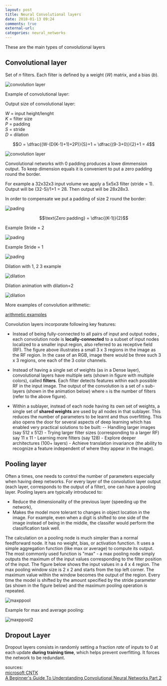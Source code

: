 ```yaml
---
layout: post
title: Neural Convolutional layers
date: 2018-01-13 09:24
comments: true
external-url:
categories: neural_networks
---
```


These are the main types of convolutional layers

## Convolutional layer

Set of $n$ filters. Each filter is defined by a weight ($W$) matrix, and a bias ($b$).

![convolution layer](/assets/cntk103d_filterset_v2.png)

Example of convolutional layer:

Output size of convolutional layer:

$W$ = input height/lenght  
$K$ = filter size  
$P$ = padding  
$S$ = stride  
$D$ = dilation  

$$O = \dfrac{(W-(D(K-1)+1)+2P)}{S}+1 = \dfrac{(9-3+0)}{2}+1 = 4$$

![convolution layer](/assets/cntk103d_conv2d_final.gif)

Convolutional networks with 0 padding produces a lowe dimmension output. To keep dimension equals it is convenient to put a zero padding round the border.

For example a 32x32x3 input volume we apply a 5x5x3 filter (stride = 1). Output will be (32-5)/1+1 = 28. Then output will be 28x28x3.

In order to compensate we put a padding of size 2 round the border:

![pading](/assets/Pad.png)

$$\text{Zero padding} = \dfrac{(K-1)}{2}$$

Example Stride = 2

![pading](/assets/stride2.gif)

Example Stride = 1

![pading](/assets/stride1.gif)

Dilation with 1, 2 3 example

![dilation](/assets/dilation.png)

Dilation animation with dilation=2

![dilation](/assets/dilation2.gif)

More examples of convolution arithmetic:  

[arithmetic examples](https://github.com/vdumoulin/conv_arithmetic/blob/master/README.md)

Convolution layers incorporate following key features:

   - Instead of being fully-connected to all pairs of input and output nodes , each convolution node is **locally-connected** to a subset of input nodes localized to a smaller input region, also referred to as receptive field (RF). The figure above illustrates a small 3 x 3 regions in the image as the RF region. In the case of an RGB, image there would be three such 3 x 3 regions, one each of the 3 color channels. 
   
   
   - Instead of having a single set of weights (as in a Dense layer), convolutional layers have multiple sets (shown in figure with multiple colors), called **filters**. Each filter detects features within each possible RF in the input image.  The output of the convolution is a set of `n` sub-layers (shown in the animation below) where `n` is the number of filters (refer to the above figure).  
   
     
   - Within a sublayer, instead of each node having its own set of weights, a single set of **shared weights** are used by all nodes in that sublayer. This reduces the number of parameters to be learnt and thus overfitting. This also opens the door for several aspects of deep learning which has enabled very practical solutions to be built:
    -- Handling larger images (say 512 x 512)
    - Trying larger filter sizes (corresponding to a larger RF) say 11 x 11
    - Learning more filters (say 128)
    - Explore deeper architectures (100+ layers)
    - Achieve translation invariance (the ability to recognize a feature independent of where they appear in the image). 

## Pooling layer

Often a times, one needs to control the number of parameters especially when having deep networks. For every layer of the convolution layer output (each layer, corresponds to the output of a filter), one can have a pooling layer. Pooling layers are typically introduced to:
- Reduce the dimensionality of the previous layer (speeding up the network),
- Makes the model more tolerant to changes in object location in the image. For example, even when a digit is shifted to one side of the image instead of being in the middle, the classifer would perform the classification task well.

The calculation on a pooling node is much simpler than a normal feedforward node.  It has no weight, bias, or activation function.  It uses a simple aggregation function (like max or average) to compute its output.  The most commonly used function is "max" - a max pooling node simply outputs the maximum of the input values corresponding to the filter position of the input. The figure below shows the input values in a 4 x 4 region. The max pooling window size is 2 x 2 and starts from the top left corner. The maximum value within the window becomes the output of the region. Every time the model is shifted by the amount specified by the stride parameter (as shown in the figure below) and the maximum pooling operation is repeated. 

![maxppool](/assets/MaxPooling.png)

Example for max and average pooling:

![maxppool2](/assets/ezgif-3-fe5b473357.gif)

## Dropout Layer

Dropout layers consists in randomly setting a fraction $rate$ of inputs to $0$ at each update **during training time**, which helps prevent overfitting. It forces the network to be redundant.

sources:  
[microsoft CNTK](https://github.com/Microsoft/CNTK/blob/master/Tutorials/CNTK_103D_MNIST_ConvolutionalNeuralNetwork.ipynb)  
[A Beginner's Guide To Understanding Convolutional Neural Networks Part 2](https://adeshpande3.github.io/A-Beginner%27s-Guide-To-Understanding-Convolutional-Neural-Networks-Part-2/)






